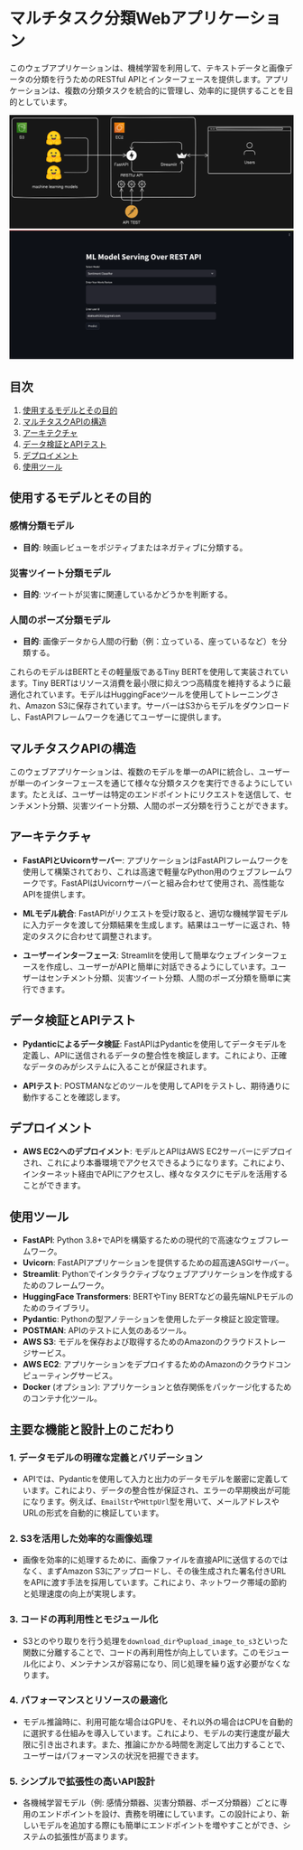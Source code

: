 # マルチタスク分類Webアプリケーション

このウェブアプリケーションは、機械学習を利用して、テキストデータと画像データの分類を行うためのRESTful APIとインターフェースを提供します。アプリケーションは、複数の分類タスクを統合的に管理し、効率的に提供することを目的としています。

![Architecture](image/webapp.png)
![Streamlit](image/streamlit_app.png)

## 目次
1. [使用するモデルとその目的](#使用するモデルとその目的)
2. [マルチタスクAPIの構造](#マルチタスクAPIの構造)
3. [アーキテクチャ](#アーキテクチャ)
4. [データ検証とAPIテスト](#データ検証とAPIテスト)
5. [デプロイメント](#デプロイメント)
6. [使用ツール](#使用ツール)

## 使用するモデルとその目的

### 感情分類モデル
- **目的**: 映画レビューをポジティブまたはネガティブに分類する。

### 災害ツイート分類モデル
- **目的**: ツイートが災害に関連しているかどうかを判断する。

### 人間のポーズ分類モデル
- **目的**: 画像データから人間の行動（例：立っている、座っているなど）を分類する。

これらのモデルはBERTとその軽量版であるTiny BERTを使用して実装されています。Tiny BERTはリソース消費を最小限に抑えつつ高精度を維持するように最適化されています。モデルはHuggingFaceツールを使用してトレーニングされ、Amazon S3に保存されています。サーバーはS3からモデルをダウンロードし、FastAPIフレームワークを通じてユーザーに提供します。

## マルチタスクAPIの構造

このウェブアプリケーションは、複数のモデルを単一のAPIに統合し、ユーザーが単一のインターフェースを通じて様々な分類タスクを実行できるようにしています。たとえば、ユーザーは特定のエンドポイントにリクエストを送信して、センチメント分類、災害ツイート分類、人間のポーズ分類を行うことができます。

## アーキテクチャ

- **FastAPIとUvicornサーバー**: アプリケーションはFastAPIフレームワークを使用して構築されており、これは高速で軽量なPython用のウェブフレームワークです。FastAPIはUvicornサーバーと組み合わせて使用され、高性能なAPIを提供します。

- **MLモデル統合**: FastAPIがリクエストを受け取ると、適切な機械学習モデルに入力データを渡して分類結果を生成します。結果はユーザーに返され、特定のタスクに合わせて調整されます。

- **ユーザーインターフェース**: Streamlitを使用して簡単なウェブインターフェースを作成し、ユーザーがAPIと簡単に対話できるようにしています。ユーザーはセンチメント分類、災害ツイート分類、人間のポーズ分類を簡単に実行できます。

## データ検証とAPIテスト

- **Pydanticによるデータ検証**: FastAPIはPydanticを使用してデータモデルを定義し、APIに送信されるデータの整合性を検証します。これにより、正確なデータのみがシステムに入ることが保証されます。

- **APIテスト**: POSTMANなどのツールを使用してAPIをテストし、期待通りに動作することを確認します。

## デプロイメント

- **AWS EC2へのデプロイメント**: モデルとAPIはAWS EC2サーバーにデプロイされ、これにより本番環境でアクセスできるようになります。これにより、インターネット経由でAPIにアクセスし、様々なタスクにモデルを活用することができます。

## 使用ツール

- **FastAPI**: Python 3.8+でAPIを構築するための現代的で高速なウェブフレームワーク。
- **Uvicorn**: FastAPIアプリケーションを提供するための超高速ASGIサーバー。
- **Streamlit**: Pythonでインタラクティブなウェブアプリケーションを作成するためのフレームワーク。
- **HuggingFace Transformers**: BERTやTiny BERTなどの最先端NLPモデルのためのライブラリ。
- **Pydantic**: Pythonの型アノテーションを使用したデータ検証と設定管理。
- **POSTMAN**: APIのテストに人気のあるツール。
- **AWS S3**: モデルを保存および取得するためのAmazonのクラウドストレージサービス。
- **AWS EC2**: アプリケーションをデプロイするためのAmazonのクラウドコンピューティングサービス。
- **Docker** (オプション): アプリケーションと依存関係をパッケージ化するためのコンテナ化ツール。

## 主要な機能と設計上のこだわり

### 1. **データモデルの明確な定義とバリデーション**
   - APIでは、Pydanticを使用して入力と出力のデータモデルを厳密に定義しています。これにより、データの整合性が保証され、エラーの早期検出が可能になります。例えば、`EmailStr`や`HttpUrl`型を用いて、メールアドレスやURLの形式を自動的に検証しています。

### 2. **S3を活用した効率的な画像処理**
   - 画像を効率的に処理するために、画像ファイルを直接APIに送信するのではなく、まずAmazon S3にアップロードし、その後生成された署名付きURLをAPIに渡す手法を採用しています。これにより、ネットワーク帯域の節約と処理速度の向上が実現します。

### 3. **コードの再利用性とモジュール化**
   - S3とのやり取りを行う処理を`download_dir`や`upload_image_to_s3`といった関数に分離することで、コードの再利用性が向上しています。このモジュール化により、メンテナンスが容易になり、同じ処理を繰り返す必要がなくなります。

### 4. **パフォーマンスとリソースの最適化**
   - モデル推論時に、利用可能な場合はGPUを、それ以外の場合はCPUを自動的に選択する仕組みを導入しています。これにより、モデルの実行速度が最大限に引き出されます。また、推論にかかる時間を測定して出力することで、ユーザーはパフォーマンスの状況を把握できます。

### 5. **シンプルで拡張性の高いAPI設計**
   - 各機械学習モデル（例: 感情分類器、災害分類器、ポーズ分類器）ごとに専用のエンドポイントを設け、責務を明確にしています。この設計により、新しいモデルを追加する際にも簡単にエンドポイントを増やすことができ、システムの拡張性が高まります。




